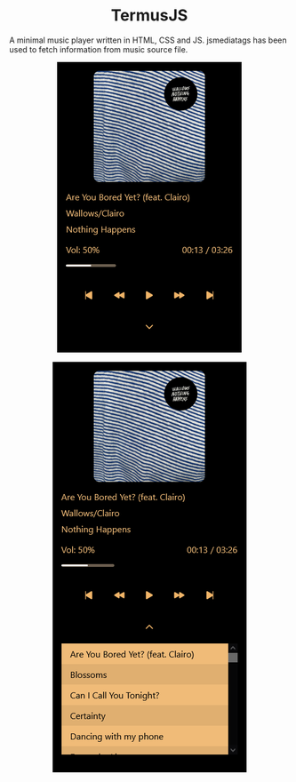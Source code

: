 <h1 align='center'>TermusJS</h1>

A minimal music player written in HTML, CSS and JS. jsmediatags has been used to fetch information from music source file.
<p align="center">
  <img src="/TermusJS_closed.png"> 
</p>
<p align="center">
  <img src="/TermusJS_open.png"> 
</p>

